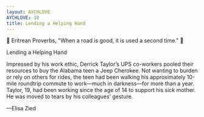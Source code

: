 ```yaml
---
layout: AYCHLOVE
AYCHLOVE: 10
title: Lending a Helping Hand
---
```



🎁 Eritrean Proverbs, "When a road is good, it is used a second time." 🎁



Lending a Helping Hand

Impressed by his work ethic, Derrick Taylor’s UPS co-workers pooled their resources to buy the Alabama teen a Jeep Cherokee. Not wanting to burden or rely on others for rides, the teen had been walking his approximately 10-mile roundtrip commute to work—much in darkness—for more than a year. Taylor, 19, had been working since the age of 14 to support his sick mother. He was moved to tears by his colleagues’ gesture.

—Elisa Zied
